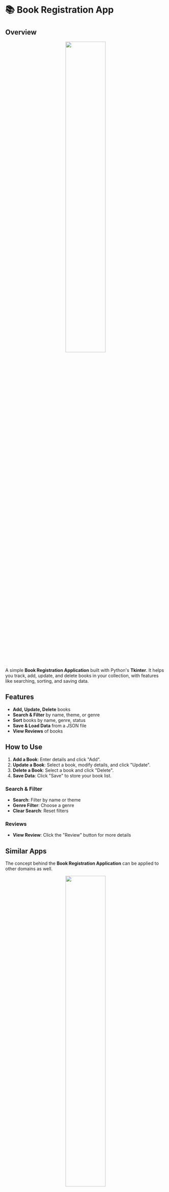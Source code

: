 # 📚 Book Registration App 

## Overview

<p align="center">
<img width="50%" length="50%" align="center" src="https://github.com/user-attachments/assets/418f116a-d047-4e65-938e-c3a26f9153e4">
</p>

A simple **Book Registration Application** built with Python's **Tkinter**. It helps you track, add, update, and delete books in your collection, with features like searching, sorting, and saving data. 

## Features

- **Add, Update, Delete** books 
- **Search & Filter** by name, theme, or genre 
- **Sort** books by name, genre, status 
- **Save & Load Data** from a JSON file 
- **View Reviews** of books 

## How to Use

1. **Add a Book**: Enter details and click "Add".
2. **Update a Book**: Select a book, modify details, and click "Update".
3. **Delete a Book**: Select a book and click "Delete".
4. **Save Data**: Click "Save" to store your book list.

### Search & Filter
- **Search**: Filter by name or theme 
- **Genre Filter**: Choose a genre 
- **Clear Search**: Reset filters 

### Reviews
- **View Review**: Click the "Review" button for more details 

## Similar Apps
The concept behind the **Book Registration Application** can be applied to other domains as well. 

<p align="center">
<img width="50%" length="50%" align="center" src="https://github.com/user-attachments/assets/679246a2-c3dd-44af-acaf-5a8f7d8bdf43">
</p>

For example:
- **Game Registration Application**: Similar functionality can be used to track your gaming collection, including details like game name, genre, completion status, and rating.
- **Music Registration Application**: A similar application can track your music library, allowing you to store album names, artists, genres, listening status, and ratings.

